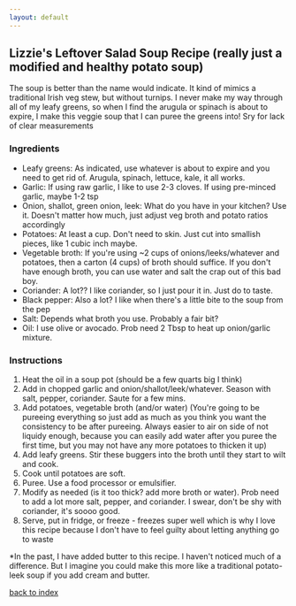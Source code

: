 ```yaml
---
layout: default 
---
```

## Lizzie's Leftover Salad Soup Recipe (really just a modified and healthy potato soup)
The soup is better than the name would indicate. It kind of mimics a traditional Irish veg stew, but without turnips. 
I never make my way through all of my leafy greens, so when I find the arugula
or spinach is about to expire, I make this veggie soup that I can puree the greens into! 
Sry for lack of clear measurements

### Ingredients
- Leafy greens: As indicated, use whatever is about to expire and you need to get rid of. Arugula, spinach, lettuce, kale, it all works.
- Garlic: If using raw garlic, I like to use 2-3 cloves. If using pre-minced garlic, maybe 1-2 tsp
- Onion, shallot, green onion, leek: What do you have in your kitchen? Use it. Doesn't matter how much, just adjust veg broth and 
    potato ratios accordingly
- Potatoes: At least a cup. Don't need to skin. Just cut into smallish pieces, like 1 cubic inch maybe. 
- Vegetable broth: If you're using ~2 cups of onions/leeks/whatever and potatoes, then a carton (4 cups) of broth should suffice. If you 
    don't have enough broth, you can use water and salt the crap out of this bad boy.
- Coriander: A lot?? I like coriander, so I just pour it in. Just do to taste. 
- Black pepper: Also a lot? I like when there's a little bite to the soup from the pep
- Salt: Depends what broth you use. Probably a fair bit?
- Oil: I use olive or avocado. Prob need 2 Tbsp to heat up onion/garlic mixture.


### Instructions
1. Heat the oil in a soup pot (should be a few quarts big I think)
2. Add in chopped garlic and onion/shallot/leek/whatever. Season with salt, pepper, coriander. Saute for a few mins. 
3. Add potatoes, vegetable broth (and/or water) (You're going to be pureeing everything so just add as much as you 
    think you want the consistency to be after pureeing. Always easier to air on side of not liquidy enough, because 
    you can easily add water after you puree the first time, but you may not have any more potatoes to thicken it up)
4. Add leafy greens. Stir these buggers into the broth until they start to wilt and cook. 
5. Cook until potatoes are soft.
6. Puree. Use a food processor or emulsifier. 
7. Modify as needed (is it too thick? add more broth or water). Prob need to add a lot more salt, pepper, and coriander. 
    I swear, don't be shy with coriander, it's soooo good.
8. Serve, put in fridge, or freeze - freezes super well which is why I love this recipe because I don't have to feel
    guilty about letting anything go to waste
    
*In the past, I have added butter to this recipe. I haven't noticed much of a difference. But I imagine you could make
this more like a traditional potato-leek soup if you add cream and butter.


<!--
Keep this link to return to the index
-->
[back to index](../)
